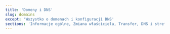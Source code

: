 ```yaml
---
title: 'Domeny i DNS'
slug: domains
except: 'Wszystko o domenach i konfiguracji DNS'
sections: 'Informacje ogólne, Zmiana właściciela, Transfer, DNS i strefa DNS, Bezpieczeństwo, Inne'
---
```


